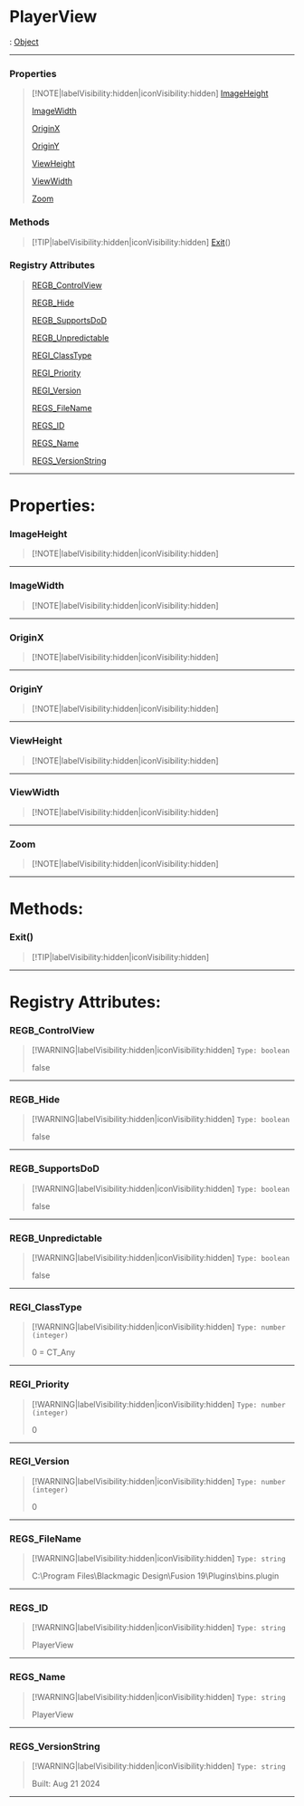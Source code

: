 # PlayerView
 : [Object](Object.md)
___
### Properties  
> [!NOTE|labelVisibility:hidden|iconVisibility:hidden]
> [ImageHeight](#ImageHeight)
>
> [ImageWidth](#ImageWidth)
>
> [OriginX](#OriginX)
>
> [OriginY](#OriginY)
>
> [ViewHeight](#ViewHeight)
>
> [ViewWidth](#ViewWidth)
>
> [Zoom](#Zoom)
>
### Methods  
> [!TIP|labelVisibility:hidden|iconVisibility:hidden]
> [Exit](#Exit)()
>
### Registry Attributes
> [REGB_ControlView](#REGB_ControlView)
>
> [REGB_Hide](#REGB_Hide)
>
> [REGB_SupportsDoD](#REGB_SupportsDoD)
>
> [REGB_Unpredictable](#REGB_Unpredictable)
>
> [REGI_ClassType](#REGI_ClassType)
>
> [REGI_Priority](#REGI_Priority)
>
> [REGI_Version](#REGI_Version)
>
> [REGS_FileName](#REGS_FileName)
>
> [REGS_ID](#REGS_ID)
>
> [REGS_Name](#REGS_Name)
>
> [REGS_VersionString](#REGS_VersionString)
>
___

# Properties: <!-- {docsify-ignore} -->

### ImageHeight
> [!NOTE|labelVisibility:hidden|iconVisibility:hidden]
___

### ImageWidth
> [!NOTE|labelVisibility:hidden|iconVisibility:hidden]
___

### OriginX
> [!NOTE|labelVisibility:hidden|iconVisibility:hidden]
___

### OriginY
> [!NOTE|labelVisibility:hidden|iconVisibility:hidden]
___

### ViewHeight
> [!NOTE|labelVisibility:hidden|iconVisibility:hidden]
___

### ViewWidth
> [!NOTE|labelVisibility:hidden|iconVisibility:hidden]
___

### Zoom
> [!NOTE|labelVisibility:hidden|iconVisibility:hidden]
___


# Methods: <!-- {docsify-ignore} -->

### Exit()
> [!TIP|labelVisibility:hidden|iconVisibility:hidden]
___


# Registry Attributes: <!-- {docsify-ignore} -->

### REGB_ControlView
> [!WARNING|labelVisibility:hidden|iconVisibility:hidden]
> `Type: boolean`
>
> false
>
___

### REGB_Hide
> [!WARNING|labelVisibility:hidden|iconVisibility:hidden]
> `Type: boolean`
>
> false
>
___

### REGB_SupportsDoD
> [!WARNING|labelVisibility:hidden|iconVisibility:hidden]
> `Type: boolean`
>
> false
>
___

### REGB_Unpredictable
> [!WARNING|labelVisibility:hidden|iconVisibility:hidden]
> `Type: boolean`
>
> false
>
___

### REGI_ClassType
> [!WARNING|labelVisibility:hidden|iconVisibility:hidden]
> `Type: number (integer)`
>
> 0 = CT_Any
>
___

### REGI_Priority
> [!WARNING|labelVisibility:hidden|iconVisibility:hidden]
> `Type: number (integer)`
>
> 0
>
___

### REGI_Version
> [!WARNING|labelVisibility:hidden|iconVisibility:hidden]
> `Type: number (integer)`
>
> 0
>
___

### REGS_FileName
> [!WARNING|labelVisibility:hidden|iconVisibility:hidden]
> `Type: string`
>
> C:\Program Files\Blackmagic Design\Fusion 19\Plugins\bins.plugin
>
___

### REGS_ID
> [!WARNING|labelVisibility:hidden|iconVisibility:hidden]
> `Type: string`
>
> PlayerView
>
___

### REGS_Name
> [!WARNING|labelVisibility:hidden|iconVisibility:hidden]
> `Type: string`
>
> PlayerView
>
___

### REGS_VersionString
> [!WARNING|labelVisibility:hidden|iconVisibility:hidden]
> `Type: string`
>
> Built: Aug 21 2024
>
___

